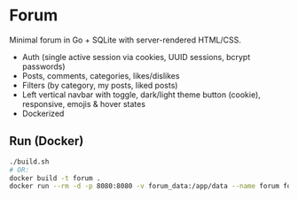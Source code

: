 # Forum

Minimal forum in Go + SQLite with server-rendered HTML/CSS.  
- Auth (single active session via cookies, UUID sessions, bcrypt passwords)  
- Posts, comments, categories, likes/dislikes  
- Filters (by category, my posts, liked posts)  
- Left vertical navbar with toggle, dark/light theme button (cookie), responsive, emojis & hover states  
- Dockerized

## Run (Docker)

```bash
./build.sh
# OR:
docker build -t forum .
docker run --rm -d -p 8080:8080 -v forum_data:/app/data --name forum forum

